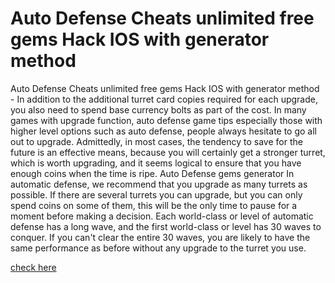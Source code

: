 # Auto Defense Cheats unlimited free gems Hack IOS with generator method

Auto Defense Cheats unlimited free gems Hack IOS with generator method - In addition to the additional turret card copies required for each upgrade, you also need to spend base currency bolts as part of the cost. In many games with upgrade function, auto defense game tips especially those with higher level options such as auto defense, people always hesitate to go all out to upgrade. Admittedly, in most cases, the tendency to save for the future is an effective means, because you will certainly get a stronger turret, which is worth upgrading, and it seems logical to ensure that you have enough coins when the time is ripe. Auto Defense gems generator In automatic defense, we recommend that you upgrade as many turrets as possible. If there are several turrets you can upgrade, but you can only spend coins on some of them, this will be the only time to pause for a moment before making a decision. Each world-class or level of automatic defense has a long wave, and the first world-class or level has 30 waves to conquer. If you can't clear the entire 30 waves, you are likely to have the same performance as before without any upgrade to the turret you use.


<a href="https://watermod.icu/auto-defense/">check here</a>




